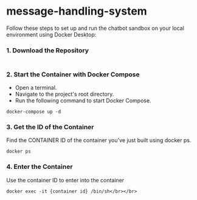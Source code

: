 # message-handling-system

Follow these steps to set up and run the chatbot sandbox on your local environment using Docker Desktop:

### 1. Download the Repository </br></br>

### 2. Start the Container with Docker Compose

* Open a terminal.
* Navigate to the project's root directory.
* Run the following command to start Docker Compose.

```shell
docker-compose up -d 
``` 

### 3. Get the ID of the Container

Find the CONTAINER ID of the container you've just built using docker ps.

```shell
docker ps
```

### 4. Enter the Container

Use the container ID to enter into the container

```shell
docker exec -it {container id} /bin/sh</br></br>
```

[//]: # (2. Configure Environment Variables)

[//]: # (   Copy the provided .env.example file and rename it to .env.)